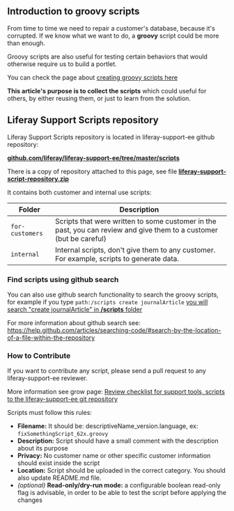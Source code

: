 ## Introduction to groovy scripts

From time to time we need to repair a customer's database, because it's corrupted. If we know what we want to do, a **groovy** script could be more than enough.

Groovy scripts are also useful for testing certain behaviors that would otherwise require us to build a portlet.

You can check the page about [creating groovy scripts here](https://grow.liferay.com/excellence/How+to+create+groovy+scripts)

**This article's purpose is to collect the scripts** which could useful for others, by either reusing them, or just to learn from the solution.

## Liferay Support Scripts repository

Liferay Support Scripts repository is located in liferay-support-ee github repository:

[**github.com/liferay/liferay-support-ee/tree/master/scripts**](https://github.com/liferay/liferay-support-ee/tree/master/scripts)

There is a copy of repository attached to this page, see file [**liferay-support-script-repository.zip**](https://grow.liferay.com/documents/portlet_file_entry/20147/liferay-support-script-repository.zip/166f2f13-8693-aa31-779e-1f1026c7998e?status=0&download=true)

It contains both customer and internal use scripts:


Folder       | Description 
---          | ---
`for-customers` | Scripts that were written to some customer in the past, you can review and give them to a customer (but be careful)
`internal` | Internal scripts, don't give them to any customer. For example, scripts to generate data.

### Find scripts using github search
You can also use github search functionality to search the groovy scripts, for example if you type `path:/scripts create journalArticle` [you will search "create journalArticle" in **/scripts** folder](https://github.com/liferay/liferay-support-ee/search?q=path%3A%2Fscripts+create+journalArticle&unscoped_q=path%3A%2Fscripts+create+journalArticle)

For more information about github search see: https://help.github.com/articles/searching-code/#search-by-the-location-of-a-file-within-the-repository

### How to Contribute
If you want to contribute any script, please send a pull request to any liferay-support-ee reviewer.

More information see grow page: [Review checklist for support tools, scripts to the liferay-support-ee git repository](https://grow.liferay.com/people/Review+checklist+for+support+tools%3CCOMMA%3E+scripts+to+the+liferay-support-ee+git+repository)

Scripts must follow this rules:

 - **Filename:** It should be: descriptiveName_version.language, ex: `fixSomethingScript_62x.groovy`
 - **Description:** Script should have a small comment with the description about its purpose
 - **Privacy:** No customer name or other specific customer information should exist inside the script
 - **Location:** Script should be uploaded in the correct category. You should also update README.md file.
 - *(optional)* **Read-only/dry-run mode:** a configurable boolean read-only flag is advisable, in order to be able to test the script before applying the changes
